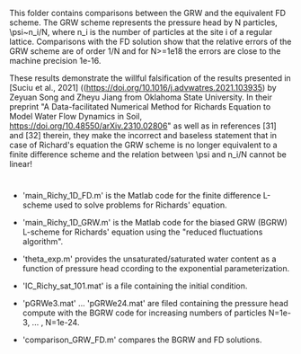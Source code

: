 This folder contains comparisons between the GRW and the equivalent FD scheme. The GRW scheme represents the pressure head by N particles, \psi~n_i/N, where n_i is the number of particles at the site i of a regular lattice. Comparisons with the FD solution show that the relative errors of the GRW scheme are of order 1/N and for N>=1e18 the errors are close to the machine precision 1e-16. 

These results demonstrate the willful falsification of the results presented in [Suciu et al., 2021] ((https://doi.org/10.1016/j.advwatres.2021.103935) by Zeyuan Song and Zheyu Jiang from Oklahoma State University. In their preprint 
"A Data-facilitated Numerical Method for Richards Equation to Model Water Flow Dynamics in Soil, https://doi.org/10.48550/arXiv.2310.02806" as well as in references [31] and [32] therein, they make the incorrect and baseless statement that in case of Richard's equation the GRW scheme is no longer equivalent to a finite difference scheme and the relation between \psi and n_i/N cannot be linear! 
  
#

- 'main_Richy_1D_FD.m' is the Matlab code for the finite difference L-scheme used to solve problems for Richards' equation.

- 'main_Richy_1D_GRW.m' is the Matlab code for the biased GRW (BGRW) L-scheme for Richards' equation using the "reduced fluctuations algorithm".

- 'theta_exp.m' provides the unsaturated/saturated water content as a function of pressure head ccording to the exponential parameterization.

- 'IC_Richy_sat_101.mat' is a file containing the initial condition.

- 'pGRWe3.mat' ... 'pGRWe24.mat' are filed containing the pressure head compute with the BGRW code for increasing numbers of particles N=1e-3, ... , N=1e-24.


- 'comparison_GRW_FD.m' compares the BGRW and FD solutions.

